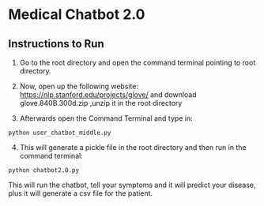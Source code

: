 
# Medical Chatbot 2.0
## Instructions to Run


1.  Go to the root directory and open the command terminal pointing to root directory.
  
2.	Now, open up the following website: https://nlp.stanford.edu/projects/glove/ and download glove.840B.300d.zip ,unzip it in the root directory 
 
3.	Afterwards open the Command Terminal and type in:
```
python user_chatbot_middle.py
```

4.  This will generate a pickle file in the root directory and then run in the command terminal:
```
python chatbot2.0.py
``` 
This will run the chatbot, tell your symptoms and it will predict your disease, plus it will generate a csv file for the patient. 



